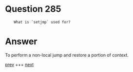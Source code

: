 
# Question 285




        What is `setjmp` used for? 


# Answer



To perform a non-local jump and restore a portion of context.


[prev](284.md) +++ [next](286.md)
